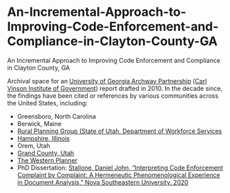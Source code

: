 # An-Incremental-Approach-to-Improving-Code-Enforcement-and-Compliance-in-Clayton-County-GA
An Incremental Approach to Improving Code Enforcement and Compliance in Clayton County, GA

Archival space for an [University of Georgia Archway Partnership](https://www.archwaypartnership.uga.edu/) ([Carl Vinson Institute of Government](https://cviog.uga.edu/)) report drafted in 2010. In the decade since, the findings have been cited or references by various communities across the United States, including:
* Greensboro, North Carolina
* Berwick, Maine
* [Rural Planning Group (State of Utah, Department of Workforce Services](https://www.berwickmaine.org/document_center/Code%20Enforcement/code%20enforcemnt%20for%20small%20towns.pdf)
* [Hampshire, Illinois](https://hampshireil.org/getattachment/b0172faa-de72-4a34-8185-ed4b07ea5be0/1-9-19.aspx)
* Orem, Utah
* [Grand County, Utah](https://www.grandcountyutah.net/AgendaCenter/ViewFile/Agenda/_03292016-522)
* [The Western Planner](https://www.westernplanner.org/2017publishedfeatures/2018/6/27/code-compliance-difficulties-and-ideas-for-small-towns)
* PhD Dissertation: [Stallone, Daniel John, “Interpreting Code Enforcement Complaint by Complaint: A Hermeneutic Phenomenological Experience in Document Analysis,” Nova Southeastern University. 2020](https://nsuworks.nova.edu/cgi/viewcontent.cgi?article=1152&context=shss_dcar_etd)
